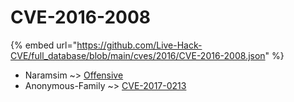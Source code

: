 # CVE-2016-2008
{% embed url="https://github.com/Live-Hack-CVE/full_database/blob/main/cves/2016/CVE-2016-2008.json" %}

* Naramsim ~> [Offensive](https://www.alice-snow.ru/2016/database/cve-2016-2008/offensive-naramsim)
* Anonymous-Family ~> [CVE-2017-0213](https://www.alice-snow.ru/2016/database/cve-2016-2008/cve-2017-0213-anonymous-family)